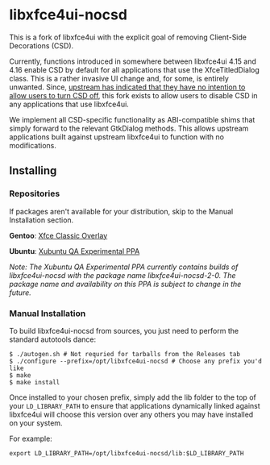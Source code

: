 libxfce4ui-nocsd
================
This is a fork of libxfce4ui with the explicit goal of removing Client-Side Decorations (CSD).

Currently, functions introduced in somewhere between libxfce4ui 4.15 and 4.16 enable
CSD by default for all applications that use the XfceTitledDialog class. This is a
rather invasive UI change and, for some, is entirely unwanted. Since,
[upstream has indicated that they have no intention to allow users to turn CSD off](https://gitlab.xfce.org/xfce/libxfce4ui/-/issues/14),
this fork exists to allow users to disable CSD in any applications that use libxfce4ui.

We implement all CSD-specific functionality as ABI-compatible shims that
simply forward to the relevant GtkDialog methods. This allows upstream applications
built against upstream libxfce4ui to function with no modifications.

Installing
----------
### Repositories

If packages aren't available for your distribution, skip to the Manual Installation section.

**Gentoo**: [Xfce Classic Overlay](https://github.com/Xfce-Classic/gentoo-overlay)

**Ubuntu**: [Xubuntu QA Experimental PPA](https://launchpad.net/~xubuntu-dev/+archive/ubuntu/experimental/+packages)

*Note: The Xubuntu QA Experimental PPA currently contains builds of libxfce4ui-nocsd with the package name
libxfce4ui-nocsd-2-0. The package name and availability on this PPA is subject to change in the future.*

### Manual Installation

To build libxfce4ui-nocsd from sources, you just need to perform the standard
autotools dance:
```
$ ./autogen.sh # Not requried for tarballs from the Releases tab
$ ./configure --prefix=/opt/libxfce4ui-nocsd # Choose any prefix you'd like
$ make
$ make install
```

Once installed to your chosen prefix, simply add the lib folder to the top of your `LD_LIBRARY_PATH` to ensure that applications dynamically linked against libxfce4ui
will choose this version over any others you may have installed on your system.

For example:
```
export LD_LIBRARY_PATH=/opt/libxfce4ui-nocsd/lib:$LD_LIBRARY_PATH
```